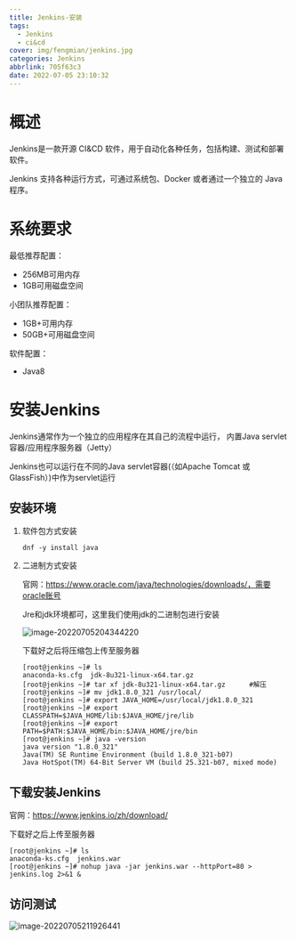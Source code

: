 ```yaml
---
title: Jenkins-安装
tags:
  - Jenkins
  - ci&cd
cover: img/fengmian/jenkins.jpg
categories: Jenkins
abbrlink: 705f63c3
date: 2022-07-05 23:10:32
---
```

# 概述

Jenkins是一款开源 CI&CD 软件，用于自动化各种任务，包括构建、测试和部署软件。

Jenkins 支持各种运行方式，可通过系统包、Docker 或者通过一个独立的 Java 程序。

# 系统要求

最低推荐配置：

- 256MB可用内存
- 1GB可用磁盘空间

小团队推荐配置：

- 1GB+可用内存
- 50GB+可用磁盘空间

软件配置：

- Java8

# 安装Jenkins

Jenkins通常作为一个独立的应用程序在其自己的流程中运行， 内置Java servlet 容器/应用程序服务器（Jetty）

Jenkins也可以运行在不同的Java servlet容器(（如Apache Tomcat 或 GlassFish）)中作为servlet运行

## 安装环境

1. 软件包方式安装

   ```shell
   dnf -y install java
   ```

2. 二进制方式安装

   官网：https://www.oracle.com/java/technologies/downloads/，需要oracle账号

   Jre和jdk环境都可，这里我们使用jdk的二进制包进行安装

   ![image-20220705204344220](image-20220705204344220.png)

   下载好之后将压缩包上传至服务器

   ```shell
   [root@jenkins ~]# ls
   anaconda-ks.cfg  jdk-8u321-linux-x64.tar.gz
   [root@jenkins ~]# tar xf jdk-8u321-linux-x64.tar.gz		#解压
   [root@jenkins ~]# mv jdk1.8.0_321 /usr/local/
   [root@jenkins ~]# export JAVA_HOME=/usr/local/jdk1.8.0_321
   [root@jenkins ~]# export CLASSPATH=$JAVA_HOME/lib:$JAVA_HOME/jre/lib
   [root@jenkins ~]# export PATH=$PATH:$JAVA_HOME/bin:$JAVA_HOME/jre/bin
   [root@jenkins ~]# java -version
   java version "1.8.0_321"
   Java(TM) SE Runtime Environment (build 1.8.0_321-b07)
   Java HotSpot(TM) 64-Bit Server VM (build 25.321-b07, mixed mode)
   ```

## 下载安装Jenkins

官网：https://www.jenkins.io/zh/download/

下载好之后上传至服务器

```shell
[root@jenkins ~]# ls
anaconda-ks.cfg  jenkins.war
[root@jenkins ~]# nohup java -jar jenkins.war --httpPort=80 > jenkins.log 2>&1 &
```

## 访问测试

![image-20220705211926441](image-20220705211926441.png)

